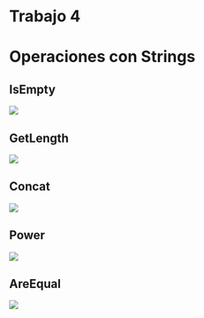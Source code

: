 # Trabajo 4
# Operaciones con Strings

## IsEmpty
<img src="https://raw.githubusercontent.com/darionahuelgatica/SSL/master/SVG/TP4-IsEmptySVG.svg?sanitize=true">

## GetLength
<img src="https://raw.githubusercontent.com/darionahuelgatica/SSL/master/SVG/TP4-GetLengthSVG.svg?sanitize=true">

## Concat
<img src="https://raw.githubusercontent.com/darionahuelgatica/SSL/master/SVG/TP4-ConcatSVG.svg?sanitize=true">

## Power
<img src="https://raw.githubusercontent.com/darionahuelgatica/SSL/master/SVG/TP4-PowerSVG.svg?sanitize=true">

## AreEqual
<img src="https://raw.githubusercontent.com/darionahuelgatica/SSL/master/SVG/TP4-AreEqualSVG.svg?sanitize=true">
